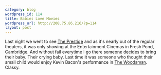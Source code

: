 ```yaml
--- 
category: blog
wordpress_id: 114
title: Babies Love Movies
wordpress_url: http://208.75.86.216/?p=114
layout: post
---
```

Last night we went to see <a href="http://imdb.com/title/tt0482571/">The Prestige</a> and as it's nearly out of the regular theaters, it was only showing at the Entertainment Cinemas in Fresh Pond, Cambridge. And without fail everytime I go there someone decides to bring their baby. Their crying baby. Last time it was someone who thought their small child would enjoy Kevin Bacon's performance in <a href="http://imdb.com/title/tt0361127/">The Woodsman</a>. Classy.
